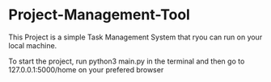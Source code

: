 # Project-Management-Tool
This Project is a simple Task Management System that ryou can run on your local machine.

To start the project, run python3 main.py in the terminal and then go to 127.0.0.1:5000/home on your prefered browser
